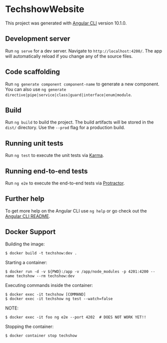 # TechshowWebsite

This project was generated with [Angular CLI](https://github.com/angular/angular-cli) version 10.1.0.

## Development server

Run `ng serve` for a dev server. Navigate to `http://localhost:4200/`. The app will automatically reload if you change any of the source files.

## Code scaffolding

Run `ng generate component component-name` to generate a new component. You can also use `ng generate directive|pipe|service|class|guard|interface|enum|module`.

## Build

Run `ng build` to build the project. The build artifacts will be stored in the `dist/` directory. Use the `--prod` flag for a production build.

## Running unit tests

Run `ng test` to execute the unit tests via [Karma](https://karma-runner.github.io).

## Running end-to-end tests

Run `ng e2e` to execute the end-to-end tests via [Protractor](http://www.protractortest.org/).

## Further help

To get more help on the Angular CLI use `ng help` or go check out the [Angular CLI README](https://github.com/angular/angular-cli/blob/master/README.md).

## Docker Support
Building the image:
```
$ docker build -t techshow:dev .
```

Starting a container:
```
$ docker run -d -v ${PWD}:/app -v /app/node_modules -p 4201:4200 --name techshow --rm techshow:dev
```

Executing commands inside the container:
```
$ docker exec -it techshow [COMMAND]
$ docker exec -it techshow ng test --watch=false
```
NOTE: 
```
$ docker exec -it foo ng e2e --port 4202  # DOES NOT WORK YET!!
```

Stopping the container:
```
$ docker container stop techshow
```
